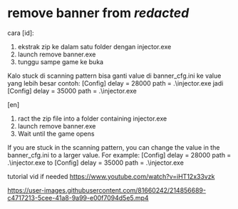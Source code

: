 # remove banner from *redacted*
cara [id]:
1. ekstrak zip ke dalam satu folder dengan injector.exe
2. launch remove banner.exe
3. tunggu sampe game ke buka




Kalo stuck di scanning pattern bisa ganti value di banner_cfg.ini ke value yang lebih besar
contoh: 
[Config]
delay = 28000
path = .\injector.exe
jadi
[Config]
delay = 35000
path = .\injector.exe


[en]
1. ract the zip file into a folder containing injector.exe
2. launch remove banner.exe
3. Wait until the game opens

If you are stuck in the scanning pattern, you can change the value in the banner_cfg.ini to a larger value. For example:
[Config]
delay = 28000
path = .\injector.exe
to
[Config]
delay = 35000
path = .\injector.exe

tutorial vid if needed https://www.youtube.com/watch?v=iHT12x33vzk

https://user-images.githubusercontent.com/81660242/214856689-c4717213-5cee-41a8-9a99-e00f7094d5e5.mp4
